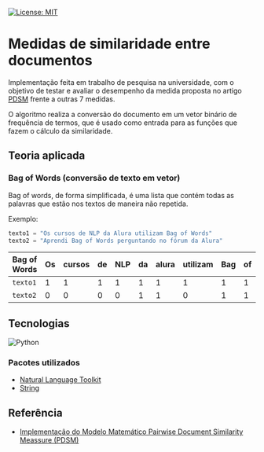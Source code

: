 [![License: MIT](https://img.shields.io/badge/License-MIT-yellow.svg)](https://github.com/MatheusW166/document-similarity-measures/blob/main/LICENCE)

# Medidas de similaridade entre documentos

Implementação feita em trabalho de pesquisa na universidade, com o objetivo de testar e avaliar o desempenho da medida proposta no artigo [PDSM](https://journalofbigdata.springeropen.com/counter/pdf/10.1186/s40537-018-0163-2.pdf) frente a outras 7 medidas.

O algoritmo realiza a conversão do documento em um vetor binário de frequência de termos, que é usado como entrada para as funções que fazem o cálculo da similaridade.

## Teoria aplicada
### Bag of Words (conversão de texto em vetor)
Bag of words, de forma simplificada, é uma lista que contém todas as palavras que estão nos textos de maneira não repetida.

Exemplo:
```python
texto1 = "Os cursos de NLP da Alura utilizam Bag of Words"
texto2 = "Aprendi Bag of Words perguntando no fórum da Alura"
```
| Bag of Words | Os | cursos | de | NLP | da | alura | utilizam | Bag | of | Words | Aprendi | perguntando | no | fórum |
|--------------|----|--------|----|-----|----|-------|----------|-----|----|-------|---------|-------------|----|-------|
| `texto1`       | 1  | 1      | 1  | 1   | 1  | 1     | 1        | 1   | 1  | 1     | 0       | 0           | 0  | 0     |
| `texto2`       | 0  | 0      | 0  | 0   | 1  | 1     | 0        | 1   | 1  | 1     | 1       | 1           | 1  | 1     |

## Tecnologias

![Python](https://img.shields.io/badge/Python-3776AB?style=for-the-badge&logo=python&logoColor=white) 

### Pacotes utilizados

 - [Natural Language Toolkit](https://www.nltk.org/)
 - [String](https://www.digitalocean.com/community/tutorials/python-string-module)
## Referência

 - [Implementação do Modelo Matemático Pairwise Document Similarity Meassure (PDSM)](https://pt.overleaf.com/read/txfdmrjbcnqx)
